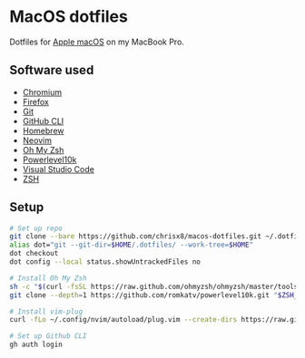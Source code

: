 # MacOS dotfiles

Dotfiles for [Apple macOS](https://www.apple.com/macos/) on my MacBook Pro.

## Software used

- [Chromium](https://www.chromium.org/Home)
- [Firefox](https://www.mozilla.org/en-US/firefox/new/)
- [Git](https://git-scm.com)
- [GitHub CLI](https://github.com/cli/cli)
- [Homebrew](https://brew.sh/)
- [Neovim](https://neovim.io/)
- [Oh My Zsh](https://github.com/ohmyzsh/ohmyzsh)
- [Powerlevel10k](https://github.com/romkatv/powerlevel10k)
- [Visual Studio Code](https://code.visualstudio.com/)
- [ZSH](http://zsh.sourceforge.net/)

## Setup

```bash
# Set up repo
git clone --bare https://github.com/chrisx8/macos-dotfiles.git ~/.dotfiles
alias dot="git --git-dir=$HOME/.dotfiles/ --work-tree=$HOME"
dot checkout
dot config --local status.showUntrackedFiles no

# Install Oh My Zsh
sh -c "$(curl -fsSL https://raw.github.com/ohmyzsh/ohmyzsh/master/tools/install.sh)"
git clone --depth=1 https://github.com/romkatv/powerlevel10k.git "$ZSH_CUSTOM/themes/powerlevel10k"

# Install vim-plug
curl -fLo ~/.config/nvim/autoload/plug.vim --create-dirs https://raw.githubusercontent.com/junegunn/vim-plug/master/plug.vim

# Set up Github CLI
gh auth login
```
